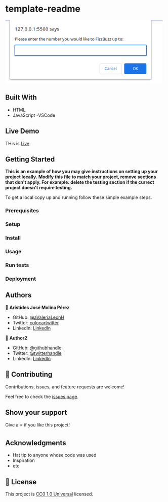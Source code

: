 # template-readme

![Alt text](image.png)

## Built With

- HTML
- JavaScript
-VSCode

## Live Demo

THis is [Live](https://valerialeonh.github.io/fizzbuzz_the_odin_project_valerialeon/)


## Getting Started

**This is an example of how you may give instructions on setting up your project locally.**
**Modify this file to match your project, remove sections that don't apply. For example: delete the testing section if the currect project doesn't require testing.**


To get a local copy up and running follow these simple example steps.

### Prerequisites

### Setup

### Install

### Usage

### Run tests

### Deployment



## Authors

👤 **Arístides José Molina Pérez**

- GitHub: [@aValeriaLeonH](https://github.com/ValeriaLeonH)
- Twitter: [colocartwitter]()
- LinkedIn: [LinkedIn](https://www.linkedin.com/in/valeria-leon-30960527a/)

👤 **Author2**

- GitHub: [@githubhandle](https://github.com/githubhandle)
- Twitter: [@twitterhandle](https://twitter.com/twitterhandle)
- LinkedIn: [LinkedIn](https://linkedin.com/linkedinhandle)

## 🤝 Contributing

Contributions, issues, and feature requests are welcome!

Feel free to check the [issues page](issues/).

## Show your support

Give a ⭐️ if you like this project!

## Acknowledgments

- Hat tip to anyone whose code was used
- Inspiration
- etc

## 📝 License

This project is [CC0 1.0 Universal](LICENSE) licensed.